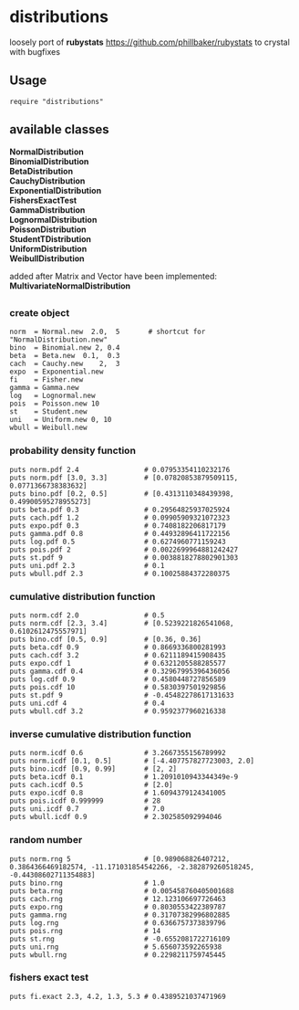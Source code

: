 # distributions
loosely port of **rubystats** https://github.com/phillbaker/rubystats to crystal with bugfixes

## Usage
    require "distributions"

## available classes

**NormalDistribution<br>
BinomialDistribution<br>
BetaDistribution<br>
CauchyDistribution<br>
ExponentialDistribution<br>
FishersExactTest<br>
GammaDistribution<br>
LognormalDistribution<br>
PoissonDistribution<br>
StudentTDistribution<br>
UniformDistribution<br>
WeibullDistribution**

added after Matrix and Vector have been implemented:<br>
**MultivariateNormalDistribution**

##
### create object
    norm  = Normal.new  2.0,  5       # shortcut for "NormalDistribution.new"
    bino  = Binomial.new 2, 0.4
    beta  = Beta.new  0.1,  0.3
    cach  = Cauchy.new    2,  3
    expo  = Exponential.new
    fi    = Fisher.new
    gamma = Gamma.new
    log   = Lognormal.new
    pois  = Poisson.new 10
    st    = Student.new
    uni   = Uniform.new 0, 10
    wbull = Weibull.new
    
### probability density function
    puts norm.pdf 2.4                # 0.07953354110232176
    puts norm.pdf [3.0, 3.3]         # [0.07820853879509115, 0.0771366738383632]
    puts bino.pdf [0.2, 0.5]         # [0.4313110348439398, 0.49900595278955273]
    puts beta.pdf 0.3                # 0.29564825937025924
    puts cach.pdf 1.2                # 0.09905909321072323
    puts expo.pdf 0.3                # 0.7408182206817179
    puts gamma.pdf 0.8               # 0.44932896411722156
    puts log.pdf 0.5                 # 0.6274960771159243
    puts pois.pdf 2                  # 0.0022699964881242427
    puts st.pdf 9                    # 0.0038818278802901303
    puts uni.pdf 2.3                 # 0.1
    puts wbull.pdf 2.3               # 0.10025884372280375

### cumulative distribution function
    puts norm.cdf 2.0                # 0.5
    puts norm.cdf [2.3, 3.4]         # [0.5239221826541068, 0.6102612475557971]
    puts bino.cdf [0.5, 0.9]         # [0.36, 0.36]
    puts beta.cdf 0.9                # 0.8669336800281993
    puts cach.cdf 3.2                # 0.6211189415908435
    puts expo.cdf 1                  # 0.6321205588285577
    puts gamma.cdf 0.4               # 0.32967995396436056
    puts log.cdf 0.9                 # 0.4580448727856589
    puts pois.cdf 10                 # 0.5830397501929856
    puts st.pdf 9                    # -0.45482278617131633
    puts uni.cdf 4                   # 0.4
    puts wbull.cdf 3.2               # 0.9592377960216338
    
### inverse cumulative distribution function
    puts norm.icdf 0.6               # 3.2667355156789992
    puts norm.icdf [0.1, 0.5]        # [-4.407757827723003, 2.0]
    puts bino.icdf [0.9, 0.99]       # [2, 2]
    puts beta.icdf 0.1               # 1.2091010943344349e-9
    puts cach.icdf 0.5               # [2.0]
    puts expo.icdf 0.8               # 1.6094379124341005
    puts pois.icdf 0.999999          # 28
    puts uni.icdf 0.7                # 7.0
    puts wbull.icdf 0.9              # 2.302585092994046

### random number
    puts norm.rng 5                  # [0.989068826407212, 0.3864366469182574, -11.171031854542266, -2.382879260518245, -0.44308602711354883]
    puts bino.rng                    # 1.0
    puts beta.rng                    # 0.005458760405001688
    puts cach.rng                    # 12.123106697726463
    puts expo.rng                    # 0.8030553422389787
    puts gamma.rng                   # 0.31707382996802885
    puts log.rng                     # 0.6366757373839796
    puts pois.rng                    # 14
    puts st.rng                      # -0.6552081722716109
    puts uni.rng                     # 5.656073592265938
    puts wbull.rng                   # 0.2298211759745445
    
### fishers exact test
    puts fi.exact 2.3, 4.2, 1.3, 5.3 # 0.4389521037471969

